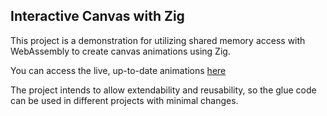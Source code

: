 ## Interactive Canvas with Zig
This project is a demonstration for utilizing shared memory access with WebAssembly to create canvas animations using Zig.

You can access the live, up-to-date animations [here](https://matema.tk/interaktif)

The project intends to allow extendability and reusability, so the glue code can be used in different projects with minimal changes.